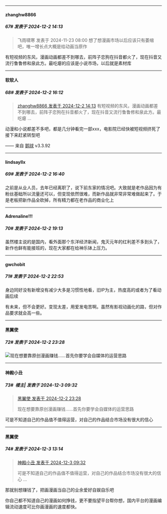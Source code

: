 ﻿
*****

####  zhanghw8866  
##### 67#       发表于 2024-12-2 14:13

<blockquote>飞雨啸寒 发表于 2024-11-23 08:00
想了想漫画市场以后应该只有萎缩吧，唯一增长点大概是给动画当原作</blockquote>
有短视频的东风，漫画动画都差不到哪去，前阵子恋狗在抖音都火了，现在抖音又流行鲁鲁修和泉此方。最吃瘪的应该是小说市场，以后就是素材库


*****

####  软软人  
##### 68#       发表于 2024-12-2 16:12

<blockquote><a href="httphttps://bbs.saraba1st.com/2b/forum.php?mod=redirect&amp;goto=findpost&amp;pid=66822761&amp;ptid=2207714" target="_blank">zhanghw8866 发表于 2024-12-2 14:13</a>
有短视频的东风，漫画动画都差不到哪去，前阵子恋狗在抖音都火了，现在抖音又流行鲁鲁修和泉此方。最吃瘪 ...</blockquote>
动漫和小说都差不多吧，都是几分钟看完一部xxx，电影院已经快被短视频挤死了接下来赶紧转型吧

—— 来自 [鹅球](https://www.pgyer.com/GcUxKd4w) v3.3.92


*****

####  lindsayllx  
##### 69#       发表于 2024-12-2 16:40

之前是从业人员，去年已经离职了，说下前东家的情况吧。大致就是老作品因为有粉丝基础所以流量还可以，但变现依然很难，而新作品就非常非常难做起来了。于是老板把新作品全砍掉，所有精力都在老作品的商业化上


*****

####  Adrenaline!!!  
##### 70#       发表于 2024-12-2 19:13

虽然楼主说的是国内，看外面那个东洋经济新闻，鬼灭元年的红利差不多到头了，新作也鲜有能接班的，现在大家都在给神乐钵上压力。


*****

####  gwchobit  
##### 71#       发表于 2024-12-2 22:53

身边同好没有新增没有减少大多是习惯性地看，旧IP为主，热度高的或者为了看动画后续

有未来，但不会更好。变现太差，用爱发电苦啊。虽然有影视动画化的路，但对作品要求就会高一些。


*****

####  黑翼使  
##### 72#       发表于 2024-12-2 23:28

<img src="https://static.saraba1st.com/image/smiley/face2017/009.gif" referrerpolicy="no-referrer">现在想要靠原创漫画赚钱……首先你要学会自媒体的运营思路


*****

####  神殿小丑  
##### 73#         楼主| 发表于 2024-12-3 09:32

<blockquote><a href="httphttps://bbs.saraba1st.com/2b/forum.php?mod=redirect&amp;goto=findpost&amp;pid=66827288&amp;ptid=2207714" target="_blank">黑翼使 发表于 2024-12-2 23:28</a>

现在想要靠原创漫画赚钱……首先你要学会自媒体的运营思路</blockquote>
可是不知道自己的作品值不值得运营，对自己的作品结合市场没有很大的信心


*****

####  黑翼使  
##### 74#       发表于 2024-12-3 13:14

<blockquote><a href="httphttps://bbs.saraba1st.com/2b/forum.php?mod=redirect&amp;goto=findpost&amp;pid=66828813&amp;ptid=2207714" target="_blank">神殿小丑 发表于 2024-12-3 09:32</a>

可是不知道自己的作品值不值得运营，对自己的作品结合市场没有很大的信心 ...</blockquote>
那就别想赚钱了，把画漫画当自己的业余爱好自娱自乐吧

你自己都不知道自己的漫画如何挣钱，更不要指望平台帮你想，国内平台的漫画编辑流动速度可比你画漫画的速度都快。

